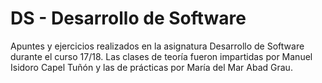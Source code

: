 # DS - Desarrollo de Software

Apuntes y ejercicios realizados en la asignatura Desarrollo de Software durante el curso 17/18. Las clases de teoría fueron impartidas por Manuel Isidoro Capel Tuñón y las de prácticas por María del Mar Abad Grau.
